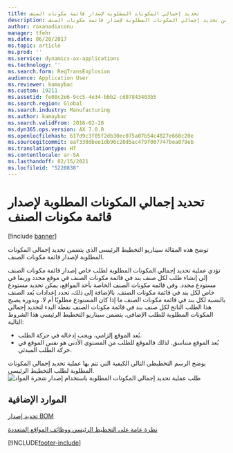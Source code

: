 ```yaml
---
title: تحديد إجمالي المكونات المطلوبة‬ لإصدار قائمة مكونات الصنف‬
description: توضح هذه المقالة سيناريو التخطيط الرئيسي الذي يتضمن تحديد إجمالي المكونات المطلوبة‬ لإصدار قائمة مكونات الصنف‬.
author: roxanadiaconu
manager: tfehr
ms.date: 06/20/2017
ms.topic: article
ms.prod: ''
ms.service: dynamics-ax-applications
ms.technology: ''
ms.search.form: ReqTransExplosion
audience: Application User
ms.reviewer: kamaybac
ms.custom: 19211
ms.assetid: fe08c2e6-9cc5-4e34-bbb2-cd07843403b5
ms.search.region: Global
ms.search.industry: Manufacturing
ms.author: kamaybac
ms.search.validFrom: 2016-02-28
ms.dyn365.ops.version: AX 7.0.0
ms.openlocfilehash: 617d9c3f05f2db30ec075a07b54c4827e668c20e
ms.sourcegitcommit: eaf330dbee1db96c20d5ac479f007747bea079eb
ms.translationtype: HT
ms.contentlocale: ar-SA
ms.lasthandoff: 02/15/2021
ms.locfileid: "5220838"
---
```

# <a name="explosion-of-a-bom-version"></a>تحديد إجمالي المكونات المطلوبة‬ لإصدار قائمة مكونات الصنف‬

[!include [banner](../includes/banner.md)]

توضح هذه المقالة سيناريو التخطيط الرئيسي الذي يتضمن تحديد إجمالي المكونات المطلوبة‬ لإصدار قائمة مكونات الصنف‬.

تؤدي عملية تحديد إجمالي المكونات المطلوبة لطلب خاص إصدار قائمة مكونات الصنف إلى إنشاء طلب لكل صنف بند في قائمة مكونات الصنف في موقع محدد وربما في مستودع محدد. وفي قائمة مكونات الصنف الخاصة بأحد المواقع، يمكن تحديد مستودع خاص لكل بند في قائمة مكونات الصنف. بالإضافة إلى ذلك، تحدد إعدادات بُعد الصنف بالنسبة لكل بند في قائمة مكونات الصنف ما إذا كان المستودع مطلوبًا أم لا. وبدوره يصبح هذا الطلب الناتج لكل صنف بند في قائمة مكونات الصنف نقطة البدء لتحديد إجمالي المكونات المطلوبة للطلب الإضافي. يتضمن سيناريو التخطيط الرئيسي هذا الشروط التالية:

-   بُعد الموقع إلزامي، ويجب إدخاله في حركة الطلب.
-   بُعد الموقع متناسق. لذلك فالموقع للطلب من المستوى الأدنى هو نفس الموقع في حركة الطلب المبدئي.

يوضح الرسم التخطيطي التالي الكيفية التي تتم بها عملية تحديد إجمالي المكونات المطلوبة لطلب التخطيط الرئيسي. ![طلب عملية تحديد إجمالي المكونات المطلوبة باستخدام إصدار شجرة المواد](./media/multisitedemandexplosionscenariousingbomversion.gif)

<a name="additional-resources"></a>الموارد الإضافية
--------

[تحديد إصدار BOM](master-plan-bom-version-determined.md)

[نظرة عامة على التخطيط الرئيسي ووظائف المواقع المتعددة](master-plan-multisite-functionality.md)





[!INCLUDE[footer-include](../../includes/footer-banner.md)]